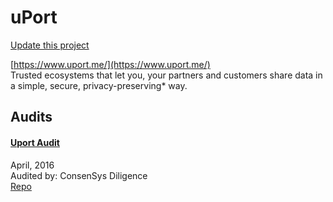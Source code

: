 
# uPort

[Update this project](https://github.com/ConsenSys/blockchainSecurityDB/edit/master/projects/uport.json)
  
[https://www.uport.me/](https://www.uport.me/)<br>
Trusted ecosystems that let you, your partners and customers share data in a simple, secure, privacy-preserving* way.


## Audits



#### [Uport Audit](https://github.com/ConsenSys/uport-audit)

April, 2016<br>
Audited by: ConsenSys Diligence<br>
[Repo](https://github.com/uport-project/uport-proxy)
      

  



